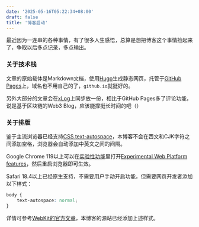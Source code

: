 ```yaml
---
date: '2025-05-16T05:22:34+08:00'
draft: false
title: '博客启动'
---
```


最近因为一连串的各种事情，有了很多人生感悟，总算是想把博客这个事情捡起来了，争取以后多点记录，多点输出。

### 关于技术栈
文章的原始载体是Markdown文档，使用[Hugo](https://gohugo.io/)生成静态网页，托管于[GitHub Pages](https://keocheung.github.io/blog/)上，域名也不用自己的了，`github.io`就挺好的。

另外大部分的文章会在[xLog](https://keo.xlog.app/)上同步放一份，相比于GitHub Pages多了评论功能，说是基于区块链的Web3 Blog，应该能撑挺长时间的吧（）

### 关于排版
鉴于主流浏览器已经支持[CSS text-autospace](https://caniuse.com/mdn-css_properties_text-autospace)，本博客不会在西文和CJK字符之间添加空格，浏览器会自动添加中英文之间的间隔。

Google Chrome 119以上可以在[实验性功能](chrome://flags/)里打开[Experimental Web Platform features](chrome://flags/#enable-experimental-web-platform-features)，然后重启浏览器即可生效。

Safari 18.4以上已经原生支持，不需要用户手动开启功能，但需要网页开发者添加以下样式：

```css
body {
    text-autospace: normal;
}
```
详情可参考[WebKit的官方文章](https://webkit.org/blog/16574/webkit-features-in-safari-18-4/#text-auto-space)，本博客的源站已经添加上述样式。